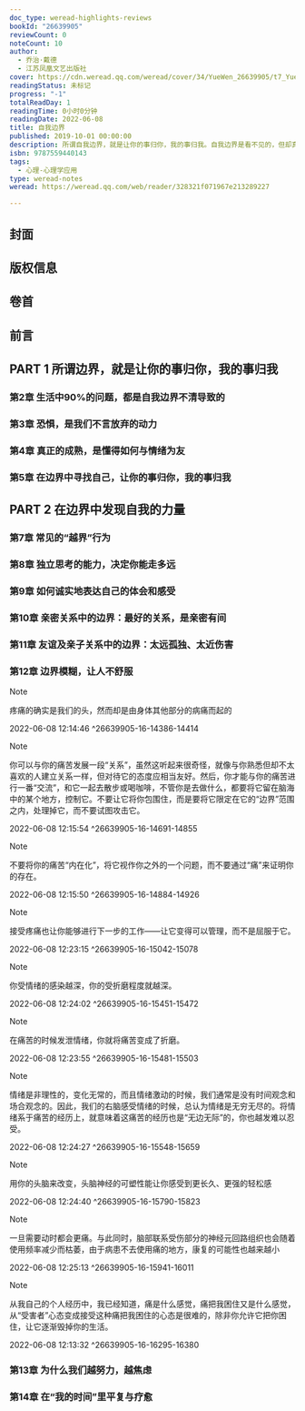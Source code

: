 ```yaml
---
doc_type: weread-highlights-reviews
bookId: "26639905"
reviewCount: 0
noteCount: 10
author:
  - 乔治·戴德
  - 江苏凤凰文艺出版社
cover: https://cdn.weread.qq.com/weread/cover/34/YueWen_26639905/t7_YueWen_26639905.jpg
readingStatus: 未标记
progress: "-1"
totalReadDay: 1
readingTime: 0小时0分钟
readingDate: 2022-06-08
title: 自我边界
published: 2019-10-01 00:00:00
description: 所谓自我边界，就是让你的事归你，我的事归我。自我边界是看不见的，但却真实存在。心理学研究表明，生活的许多问题与矛盾，都是边界不清造成的。经常被人“带跑”，面对压力无法坚持自我。不懂拒绝，觉得自己必须对每个热的要求说“是”。大包大揽，容易对别人的感受和问题负责。专注于爱与无私，以至于忘记自己的底线。以上都是自我边界不清晰的表现。自我边界的建立能帮助我们清楚地知道自己和他人的责任与权利范围，知道什么可以做，什么不能做。在本书中，心理学家乔治·戴德以边界理论为支撑，结合心理学知识与治疗实践，帮助读者放下边界不清带来的压力与情绪波动，收获将自我独立于他人之外的能力。
isbn: 9787559440143
tags:
  - 心理-心理学应用
type: weread-notes
weread: https://weread.qq.com/web/reader/328321f071967e213289227

---
```



## 封面

## 版权信息

## 卷首

## 前言

## PART 1 所谓边界，就是让你的事归你，我的事归我

### 第2章 生活中90%的问题，都是自我边界不清导致的

### 第3章 恐惧，是我们不言放弃的动力

### 第4章 真正的成熟，是懂得如何与情绪为友

### 第5章 在边界中寻找自己，让你的事归你，我的事归我

## PART 2 在边界中发现自我的力量

### 第7章 常见的“越界”行为

### 第8章 独立思考的能力，决定你能走多远

### 第9章 如何诚实地表达自己的体会和感受

### 第10章 亲密关系中的边界：最好的关系，是亲密有间

### 第11章 友谊及亲子关系中的边界：太远孤独、太近伤害

### 第12章 边界模糊，让人不舒服

> [!NOTE] 
> 疼痛的确实是我们的头，然而却是由身体其他部分的病痛而起的
> 
> 2022-06-08 12:14:46 ^26639905-16-14386-14414

> [!NOTE] 
> 你可以与你的痛苦发展一段“关系”，虽然这听起来很奇怪，就像与你熟悉但却不太喜欢的人建立关系一样，但对待它的态度应相当友好。然后，你才能与你的痛苦进行一番“交流”，和它一起去散步或喝咖啡，不管你是去做什么，都要将它留在脑海中的某个地方，控制它。不要让它将你包围住，而是要将它限定在它的“边界”范围之内，处理掉它，而不要试图攻击它。
> 
> 2022-06-08 12:15:54 ^26639905-16-14691-14855

> [!NOTE] 
> 不要将你的痛苦“内在化”，将它视作你之外的一个问题，而不要通过“痛”来证明你的存在。
> 
> 2022-06-08 12:15:50 ^26639905-16-14884-14926

> [!NOTE] 
> 接受疼痛也让你能够进行下一步的工作——让它变得可以管理，而不是屈服于它。
> 
> 2022-06-08 12:23:15 ^26639905-16-15042-15078

> [!NOTE] 
> 你受情绪的感染越深，你的受折磨程度就越深。
> 
> 2022-06-08 12:24:02 ^26639905-16-15451-15472

> [!NOTE] 
> 在痛苦的时候发泄情绪，你就将痛苦变成了折磨。
> 
> 2022-06-08 12:23:55 ^26639905-16-15481-15503

> [!NOTE] 
> 情绪是非理性的，变化无常的，而且情绪激动的时候，我们通常是没有时间观念和场合观念的。因此，我们的右脑感受情绪的时候，总认为情绪是无穷无尽的。将情绪系于痛苦的经历上，就意味着这痛苦的经历也是“无边无际”的，你也越发难以忍受。
> 
> 2022-06-08 12:24:27 ^26639905-16-15548-15659

> [!NOTE] 
> 用你的头脑来改变，头脑神经的可塑性能让你感受到更长久、更强的轻松感
> 
> 2022-06-08 12:24:40 ^26639905-16-15790-15823

> [!NOTE] 
> 一旦需要动时都会更痛。与此同时，脑部联系受伤部分的神经元回路组织也会随着使用频率减少而枯萎，由于病患不去使用痛的地方，康复的可能性也越来越小
> 
> 2022-06-08 12:25:13 ^26639905-16-15941-16011

> [!NOTE] 
> 从我自己的个人经历中，我已经知道，痛是什么感觉，痛把我困住又是什么感觉，从“受害者”心态变成接受这种痛把我困住的心态是很难的，除非你允许它把你困住，让它逐渐毁掉你的生活。
> 
> 2022-06-08 12:13:32 ^26639905-16-16295-16380

### 第13章 为什么我们越努力，越焦虑

### 第14章 在“我的时间”里平复与疗愈

